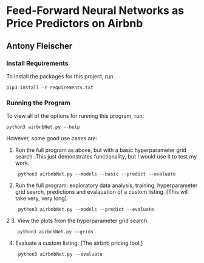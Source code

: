 # Feed-Forward Neural Networks as Price Predictors on Airbnb
## Antony Fleischer 

### Install Requirements
To install the packages for this project, run:

    pip3 install -r requirements.txt

### Running the Program
To view all of the options for running this program, run:

    python3 airbnbNet.py --help

However, some good use cases are:
1. Run the full program as above, but with a basic hyperparameter grid search. This just demonstrates functionality, but I would use it to test my work.

        python3 airbnbNet.py --models --basic --predict --evaluate
        
2. Run the full program: exploratory data analysis, training, hyperparameter grid search, predictions and evalauation of a custom listing. [This will take very, very long]

        python3 airbnbNet.py --models --predict --evaluate

2
3. View the plots from the hyperparameter grid search.

        python3 airbnbNet.py --grids

4. Evaluate a custom listing. [The airbnb pricing tool.]

        python3 airbnbNet.py --evaluate
